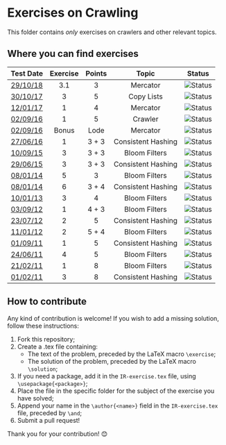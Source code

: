 # Exercises on Crawling #

This folder contains *only* exercises on crawlers and other relevant topics.

## Where you can find exercises ##

| Test Date                                                                                                  | Exercise | Points | Topic              | Status                                                                             |
|:----------------------------------------------------------------------------------------------------------:|:--------:|:------:|:------------------:|:----------------------------------------------------------------------------------:|
| [29/10/18](http://didawiki.di.unipi.it/lib/exe/fetch.php/magistraleinformatica/ir/ir18/ir181029.docx)      |    3.1   |    3   | Mercator           | ![Status](https://img.shields.io/badge/Status-Unsolved-red.svg)                    |
| [30/10/17](http://didawiki.di.unipi.it/lib/exe/fetch.php/magistraleinformatica/ir/ir17/ir171030.docx)      |     3    |    5   | Copy Lists         | ![Status](https://img.shields.io/badge/Status-Solved-green.svg)                    |
| [12/01/17](http://didawiki.di.unipi.it/lib/exe/fetch.php/magistraleinformatica/ir/ir16/ir170112.docx)      |     1    |    4   | Mercator           | ![Status](https://img.shields.io/badge/Status-Unsolved-red.svg)                    |
| [02/09/16](http://didawiki.di.unipi.it/lib/exe/fetch.php/magistraleinformatica/ir/ir15/ir160902.docx)      |     1    |    5   | Crawler            | ![Status](https://img.shields.io/badge/Status-Unsolved-red.svg)                    |
| [02/09/16](http://didawiki.di.unipi.it/lib/exe/fetch.php/magistraleinformatica/ir/ir15/ir160902.docx)      |   Bonus  |  Lode  | Mercator           | ![Status](https://img.shields.io/badge/Status-Unsolved-red.svg)                    |
| [27/06/16](http://didawiki.di.unipi.it/lib/exe/fetch.php/magistraleinformatica/ir/ir15/ir160627.docx)      |     1    |  3 + 3 | Consistent Hashing | ![Status](https://img.shields.io/badge/Status-To%20be%20reviewed-yellow.svg)       |
| [10/09/15](http://didawiki.di.unipi.it/lib/exe/fetch.php/magistraleinformatica/ir/ir14/ir150910.docx)      |     3    |  3 + 3 | Bloom Filters      | ![Status](https://img.shields.io/badge/Status-Unsolved-red.svg)                    |
| [29/06/15](http://didawiki.di.unipi.it/lib/exe/fetch.php/magistraleinformatica/ir/ir14/ir150629.docx)      |     3    |  3 + 3 | Consistent Hashing | ![Status](https://img.shields.io/badge/Status-Unsolved-red.svg)                    |
| [08/01/14](http://didawiki.di.unipi.it/lib/exe/fetch.php/magistraleinformatica/ir/ir13/ir140108.docx)      |     5    |    3   | Bloom Filters      | ![Status](https://img.shields.io/badge/Status-To%20be%20reviewed-yellow.svg)       |
| [08/01/14](http://didawiki.di.unipi.it/lib/exe/fetch.php/magistraleinformatica/ir/ir13/ir140108.docx)      |     6    |  3 + 4 | Consistent Hashing | ![Status](https://img.shields.io/badge/Status-Solved-green.svg)                    |
| [10/01/13](http://didawiki.di.unipi.it/lib/exe/fetch.php/magistraleinformatica/ir/ir12/ir130110.docx)      |     3    |    4   | Bloom Filters      | ![Status](https://img.shields.io/badge/Status-Unsolved-red.svg)                    |
| [03/09/12](http://didawiki.di.unipi.it/lib/exe/fetch.php/magistraleinformatica/ir/ir11/ir120903.doc)       |     1    |  4 + 3 | Bloom Filters      | ![Status](https://img.shields.io/badge/Status-Unsolved-red.svg)                    |
| [23/07/12](http://didawiki.di.unipi.it/lib/exe/fetch.php/magistraleinformatica/ir/ir11/ir120723.doc)       |     2    |    5   | Consistent Hashing | ![Status](https://img.shields.io/badge/Status-Unsolved-red.svg)                    |
| [11/01/12](http://didawiki.di.unipi.it/lib/exe/fetch.php/magistraleinformatica/ir/ir11/ir120111.doc)       |     2    |  5 + 4 | Bloom Filters      | ![Status](https://img.shields.io/badge/Status-Solved-green.svg)                    |
| [01/09/11](http://didawiki.di.unipi.it/lib/exe/fetch.php/magistraleinformatica/ir/ir10/ir110901.doc)       |     1    |    5   | Consistent Hashing | ![Status](https://img.shields.io/badge/Status-Unsolved-red.svg)                    |
| [24/06/11](http://didawiki.di.unipi.it/lib/exe/fetch.php/magistraleinformatica/ir/ir10/ir110624.doc)       |     4    |    5   | Bloom Filters      | ![Status](https://img.shields.io/badge/Status-Unsolved-red.svg)                    |
| [21/02/11](http://didawiki.di.unipi.it/lib/exe/fetch.php/magistraleinformatica/ir/ir10/ir110221.doc)       |     1    |    8   | Bloom Filters      | ![Status](https://img.shields.io/badge/Status-Unsolved-red.svg)                    |
| [01/02/11](http://didawiki.di.unipi.it/lib/exe/fetch.php/magistraleinformatica/ir/ir10/ir110201.doc)       |     3    |    8   | Consistent Hashing | ![Status](https://img.shields.io/badge/Status-Unsolved-red.svg)                    |

## How to contribute ##

Any kind of contribution is welcome! If you wish to add a missing solution,
follow these instructions:

  1. Fork this repository;
  2. Create a .tex file containing:
      - The text of the problem, preceded by the LaTeX macro `\exercise`;
      - The solution of the problem, preceded by the LaTeX macro `\solution`;
  3. If you need a package, add it in the `IR-exercise.tex` file, using
  `\usepackage{<package>}`;
  4. Place the file in the specific folder for the subject of the exercise you
  have solved;
  5. Append your name in the `\author{<name>}` field in the `IR-exercise.tex`
  file, preceded by `\and`;
  6. Submit a pull request!

Thank you for your contribution! :blush:
